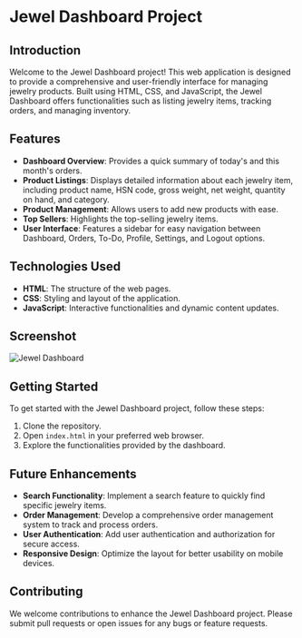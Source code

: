 
# Jewel Dashboard Project

## Introduction

Welcome to the Jewel Dashboard project! This web application is designed to provide a comprehensive and user-friendly interface for managing jewelry products. Built using HTML, CSS, and JavaScript, the Jewel Dashboard offers functionalities such as listing jewelry items, tracking orders, and managing inventory.

## Features

- **Dashboard Overview**: Provides a quick summary of today's and this month's orders.
- **Product Listings**: Displays detailed information about each jewelry item, including product name, HSN code, gross weight, net weight, quantity on hand, and category.
- **Product Management**: Allows users to add new products with ease.
- **Top Sellers**: Highlights the top-selling jewelry items.
- **User Interface**: Features a sidebar for easy navigation between Dashboard, Orders, To-Do, Profile, Settings, and Logout options.

## Technologies Used

- **HTML**: The structure of the web pages.
- **CSS**: Styling and layout of the application.
- **JavaScript**: Interactive functionalities and dynamic content updates.

## Screenshot

![Jewel Dashboard](https://i.postimg.cc/J0Nj1RMr/heena-ceated.png)

## Getting Started

To get started with the Jewel Dashboard project, follow these steps:

1. Clone the repository.
2. Open `index.html` in your preferred web browser.
3. Explore the functionalities provided by the dashboard.

## Future Enhancements

- **Search Functionality**: Implement a search feature to quickly find specific jewelry items.
- **Order Management**: Develop a comprehensive order management system to track and process orders.
- **User Authentication**: Add user authentication and authorization for secure access.
- **Responsive Design**: Optimize the layout for better usability on mobile devices.

## Contributing

We welcome contributions to enhance the Jewel Dashboard project. Please submit pull requests or open issues for any bugs or feature requests.
